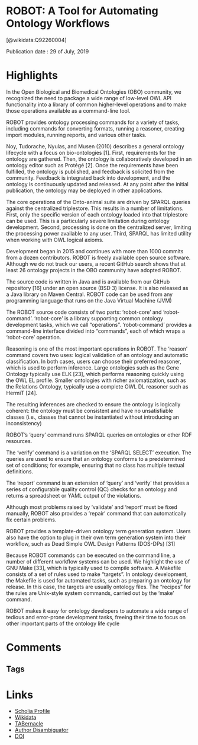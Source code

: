 
ROBOT: A Tool for Automating Ontology Workflows
===============================================
  
  [@wikidata:Q92260004]  
  
Publication date : 29 of July, 2019  

# Highlights


In the Open Biological and Biomedical Ontologies (OBO) community, we recognized the need to package a wide range of low-level OWL API functionality into a library of common higher-level operations and to make those operations available as a command-line tool.

ROBOT provides ontology processing commands for a variety of tasks, including commands for converting formats, running a reasoner, creating import modules, running reports, and various other tasks.

Noy, Tudorache, Nyulas, and Musen (2010) describes a general ontology lifecycle with a focus on bio-ontologies [1]. First, requirements for the ontology are gathered. Then, the ontology is collaboratively developed in an ontology editor such as Protégé [2]. Once the requirements have been fulfilled, the ontology is published, and feedback is solicited from the community. Feedback is integrated back into development, and the ontology is continuously updated and released. At any point after the initial publication, the ontology may be deployed in other applications.

The core operations of the Onto-animal suite are driven by SPARQL queries against the centralized triplestore. This results in a number of limitations. First, only the specific version of each ontology loaded into that triplestore can be used. This is a particularly severe limitation during ontology development. Second, processing is done on the centralized server, limiting the processing power available to any user. Third, SPARQL has limited utility when working with OWL logical axioms.


Development began in 2015 and continues with more than 1000 commits from a dozen contributors. ROBOT is freely available open source software. Although we do not track our users, a recent GitHub search shows that at least 26 ontology projects in the OBO community have adopted ROBOT.

 The source code is written in Java and is available from our GitHub repository [16] under an open source (BSD 3) license. It is also released as a Java library on Maven Central. ROBOT code can be used from any programming language that runs on the Java Virtual Machine (JVM)


 The ROBOT source code consists of two parts: ‘robot-core’ and ‘robot-command’. ‘robot-core’ is a library supporting common ontology development tasks, which we call “operations”. ‘robot-command’ provides a command-line interface divided into “commands”, each of which wraps a ‘robot-core’ operation.

 Reasoning is one of the most important operations in ROBOT. The ‘reason’ command covers two uses: logical validation of an ontology and automatic classification. In both cases, users can choose their preferred reasoner, which is used to perform inference. Large ontologies such as the Gene Ontology typically use ELK [23], which performs reasoning quickly using the OWL EL profile. Smaller ontologies with richer axiomatization, such as the Relations Ontology, typically use a complete OWL DL reasoner such as HermiT [24].


 The resulting inferences are checked to ensure the ontology is logically coherent: the ontology must be consistent and have no unsatisfiable classes (i.e., classes that cannot be instantiated without introducing an inconsistency)

ROBOT’s ‘query’ command runs SPARQL queries on ontologies or other RDF resources.


 The ‘verify’ command is a variation on the ‘SPARQL SELECT’ execution. The queries are used to ensure that an ontology conforms to a predetermined set of conditions; for example, ensuring that no class has multiple textual definitions.

 The ‘report’ command is an extension of ‘query’ and ‘verify’ that provides a series of configurable quality control (QC) checks for an ontology and returns a spreadsheet or YAML output of the violations.

 Although most problems raised by ‘validate’ and ‘report’ must be fixed manually, ROBOT also provides a ‘repair’ command that can automatically fix certain problems. 

 ROBOT provides a template-driven ontology term generation system. Users also have the option to plug in their own term generation system into their workflow, such as Dead Simple OWL Design Patterns (DOS-DPs) [31]

 Because ROBOT commands can be executed on the command line, a number of different workflow systems can be used. We highlight the use of GNU Make [33], which is typically used to compile software. A Makefile consists of a set of rules used to make “targets”. In ontology development, the Makefile is used for automated tasks, such as preparing an ontology for release. In this case, the targets are usually ontology files. The “recipes” for the rules are Unix-style system commands, carried out by the ‘make’ command.

 ROBOT makes it easy for ontology developers to automate a wide range of tedious and error-prone development tasks, freeing their time to focus on other important parts of the ontology life cycle

 
# Comments

## Tags

# Links
  
 * [Scholia Profile](https://scholia.toolforge.org/work/Q92260004)  
 * [Wikidata](https://www.wikidata.org/wiki/Q92260004)  
 * [TABernacle](https://tabernacle.toolforge.org/?#/tab/manual/Q92260004/P921%3BP4510)  
 * [Author Disambiguator](https://author-disambiguator.toolforge.org/work_item_oauth.php?id=Q92260004&batch_id=&match=1&author_list_id=&doit=Get+author+links+for+work)  
 * [DOI](https://doi.org/10.1186/S12859-019-3002-3)  
